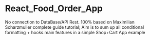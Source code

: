 # React_Food_Order_App
No connection to DataBase/API Rest. 100% based on Maximilian Scharzmuller complete guide tutorial; Aim is to sum up all conditional formatting + hooks main features in a simple Shop+Cart App example
